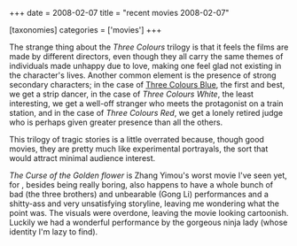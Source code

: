 +++
date = 2008-02-07
title = "recent movies 2008-02-07"

[taxonomies]
categories = ['movies']
+++

The strange thing about the *Three Colours* trilogy is that it feels the
films are made by different directors, even though they all carry the
same themes of individuals made unhappy due to love, making one feel
glad not existing in the character\'s lives. Another common element is
the presence of strong secondary characters; in the case of [Three
Colours Blue], the first and best, we get a strip dancer, in the case of
*Three Colours White*, the least interesting, we get a well-off stranger
who meets the protagonist on a train station, and in the case of *Three
Colours Red*, we get a lonely retired judge who is perhaps given greater
presence than all the others.

This trilogy of tragic stories is a little overrated because, though
good movies, they are pretty much like experimental portrayals, the sort
that would attract minimal audience interest.

*The Curse of the Golden flower* is Zhang Yimou\'s worst movie I\'ve
seen yet, for , besides being really boring, also happens to have a
whole bunch of bad (the three brothers) and unbearable (Gong Li)
performances and a shitty-ass and very unsatisfying storyline, leaving
me wondering what the point was. The visuals were overdone, leaving the
movie looking cartoonish. Luckily we had a wonderful performance by the
gorgeous ninja lady (whose identity I\'m lazy to find).

  [Three Colours Blue]: http://tshepang.net/recent-movies-2007-11-05
